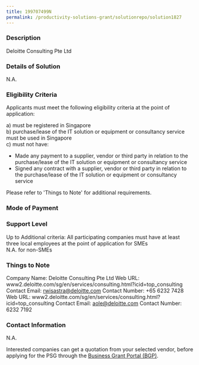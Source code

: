```yaml
---
title: 199707499N
permalink: /productivity-solutions-grant/solutionrepo/solution1827
---
```


### Description

Deloitte Consulting Pte Ltd

### Details of Solution

N.A.

### Eligibility Criteria

Applicants must meet the following eligibility criteria at the point of application:

a) must be registered in Singapore <br>
b) purchase/lease of the IT solution or equipment or consultancy service must be used in Singapore <br>
c) must not have:
- Made any payment to a supplier, vendor or third party in relation to the purchase/lease of the IT solution or equipment or consultancy service
- Signed any contract with a supplier, vendor or third party in relation to the purchase/lease of the IT solution or equipment or consultancy service

Please refer to 'Things to Note' for additional requirements.

### Mode of Payment


### Support Level
Up to Additional criteria: All participating companies must have at least three local employees at the point of application for SMEs <br>
N.A. for non-SMEs

### Things to Note
Company Name: Deloitte Consulting Pte Ltd
Web URL: www2.deloitte.com/sg/en/services/consulting.html?icid=top_consulting
Contact Email: rwisastra@deloitte.com 
Contact Number: +65 6232 7428
Web URL: www2.deloitte.com/sg/en/services/consulting.html?icid=top_consulting 
Contact Email: aole@deloitte.com
Contact Number: 6232 7192

### Contact Information
N.A.

Interested companies can get a quotation from your selected vendor, before applying for the PSG through the <a target='_blank' rel='noopener' href='https://www.businessgrants.gov.sg/'>Business Grant Portal (BGP)</a>.
